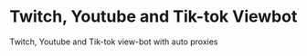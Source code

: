 # Twitch, Youtube and Tik-tok Viewbot
Twitch, Youtube and Tik-tok view-bot with auto proxies 
 
  
   
  
 
 
  
  
 
 
 
 
 
 
 
 
   
 
 
 
 









 
 